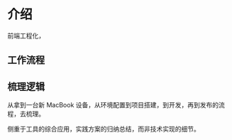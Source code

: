 # 介绍

前端工程化，

<!-- 我的理解 —— 聚焦到工程，从需求 -> 开发 -> ... -> 发布与迭代 过程中的方方面面。 -->

<!-- 首先聚焦到工程，

然后思考一个问题：如何提升效率与质量

围绕着工程，从开发、构建到部署上线流程中相关的工具链，方法论，实施方案。 -->

<!-- 环境 -->

<!-- 工程 -->

<!-- 方案 -->

<!-- 发布 -->

## 工作流程

## 梳理逻辑

从拿到一台新 MacBook 设备，从环境配置到项目搭建，到开发，再到发布的流程，去梳理。

侧重于工具的综合应用，实践方案的归纳总结，而非技术实现的细节。

<!-- 目标并不是 step by step 的记录怎么使用，而是研究涉及到的知识点，工具，掌握其使用，理解其原理，做一些基于实践的归纳。 -->
